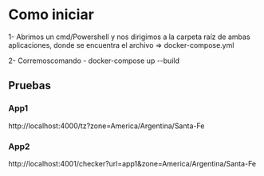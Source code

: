 # Como iniciar
1- Abrimos un cmd/Powershell y nos dirigimos a la carpeta raíz de ambas aplicaciones, donde se encuentra el archivo => docker-compose.yml

2- Corremoscomando - docker-compose up --build

## Pruebas
### App1
http://localhost:4000/tz?zone=America/Argentina/Santa-Fe
<br>


### App2
http://localhost:4001/checker?url=app1&zone=America/Argentina/Santa-Fe
<br>

